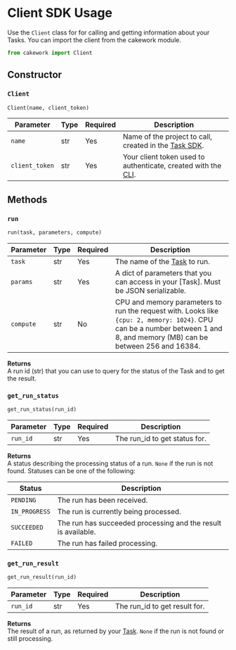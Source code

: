 # Client SDK Usage

Use the ```Client``` class for for calling and getting information about your Tasks. You can import the client from the cakework module.

```py
from cakework import Client
```

## Constructor

### ```Client```

```py
Client(name, client_token)
```

| Parameter | Type | Required | Description |
| --- | --- | --- | --- |
| ```name``` | str | Yes | Name of the project to call, created in the [Task SDK](../../task/python/usage#cakework). |
| ```client_token``` | str | Yes | Your client token used to authenticate, created with the [CLI](../../../cli/usage#cakework-create-client-token). |

## Methods

### ```run```
```py
run(task, parameters, compute)
```

| Parameter | Type | Required | Description |
| --- | --- | --- | --- |
| ```task``` | str | Yes | The name of the [Task](../../task/python/usage#add_task) to run. |
| ```params``` | str | Yes | A dict of parameters that you can access in your [Task]. Must be JSON serializable.  |
| ```compute``` | str | No | CPU and memory parameters to run the request with. Looks like `{cpu: 2, memory: 1024}`. CPU can be a number between 1 and 8, and memory (MB) can be between 256 and 16384. |

**Returns**  
A run id (str) that you can use to query for the status of the Task and to get the result.

### ```get_run_status```
```py
get_run_status(run_id)
```

| Parameter | Type | Required | Description |
| --- | --- | --- | --- |
| ```run_id``` | str | Yes | The run_id to get status for. |


**Returns**  
A status describing the processing status of a run. ```None``` if the run is not found. Statuses can be one of the following:

| Status | Description |
| --- | --- |
| ```PENDING``` | The run has been received. |
| ```IN_PROGRESS``` | The run is currently being processed. |
| ```SUCCEEDED``` | The run has succeeded processing and the result is available. |
| ```FAILED``` | The run has failed processing. |

### ```get_run_result```
```py
get_run_result(run_id)
```

| Parameter | Type | Required | Description |
| --- | --- | --- | --- |
| ```run_id``` | str | Yes | The run_id to get result for. |

**Returns**  
The result of a run, as returned by your [Task](../../task/python/usage#add_task). ```None``` if the run is not found or still processing.
